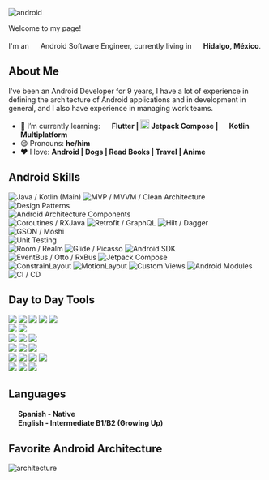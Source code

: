 ![android](https://github.com/hugo-figueroa/hugo-figueroa/assets/33041982/7ea639ef-715b-49e5-994b-db2600978d56)

<p>Welcome to my page! </br></br> I'm an <img src="https://cdn-icons-png.flaticon.com/512/270/270780.png" width="15"/> Android Software Engineer, currently living in <img src="https://cdn-icons-png.flaticon.com/512/1863/1863055.png" width="15"/> <b>Hidalgo, México</b>. </p>
<h2>About Me</h2>

<p>I've been an Android Developer for 9 years, I have a lot of experience in defining the architecture of Android applications and in development in general, and I also have experience in managing work teams.</p>

- 🌱 I’m currently learning: <img src="https://storage.googleapis.com/cms-storage-bucket/4fd5520fe28ebf839174.svg" width="15"/> <b>Flutter |  <img src="https://github.com/hugo-figueroa/hugo-figueroa/assets/33041982/b19424af-6898-40fd-a9f0-8be62925fc85" width="18"/> Jetpack Compose |  <img src="https://upload.wikimedia.org/wikipedia/commons/3/37/Kotlin_Icon_2021.svg" width="15"/> Kotlin Multiplatform</b>
- 😄 Pronouns: <b>he/him</b>
- :heart: I love: <b>Android | Dogs | Read Books | Travel | Anime</b>

<h2>Android Skills</h2>

![Java / Kotlin (Main)](https://img.shields.io/badge/Java%20%2F%20Kotlin%20(Main)-512BD4)
![MVP / MVVM / Clean Architecture](https://img.shields.io/badge/MVP%20%2F%20MVVM%20%2F%20Clean%20Architecture-ECD53F)<br/>
![Design Patterns](https://img.shields.io/badge/Desing%20Patterns-Repository%20%7C%20Builder%20%7C%20Singleton%20%7C%20Adapter%20%7C%20Observer%20%7C%20Etc...-FF0000)<br/>
![Android Architecture Components](https://img.shields.io/badge/Android%20Architecture%20Components%20-%20%20Data%20Binding%20%7C%20Live%20Data%20%7C%20ViewModel%20%7C%20Navigation%20%7C%20WorkManager%20-3DDC84)<br/>
![Coroutines / RXJava](https://img.shields.io/badge/Coroutines%20%2F%20RXJava%20-017CEE)
![Retrofit / GraphQL](https://img.shields.io/badge/Retrofit%20%2F%20GraphQL%20-68A51C)
![Hilt / Dagger](https://img.shields.io/badge/Hilt%20%2F%20Dagger%20-E7157B)
![GSON / Moshi](https://img.shields.io/badge/GSON%20%2F%20Moshi%20-EE6123)<br/>
![Unit Testing](https://img.shields.io/badge/Unit%20Testing-%20JUnit4%20%7C%20Mockito%20-7952B3)<br/>
![Room / Realm](https://img.shields.io/badge/Room%20%2F%20Realm%20-FF6384)
![Glide / Picasso](https://img.shields.io/badge/Coil%20%2F%20Glide%20%2F%20Picasso%20-FF6A4C)
![Android SDK](https://img.shields.io/badge/Android%20SDK%20-3DDC84)
![EventBus / Otto / RxBus](https://img.shields.io/badge/EventBus%20%2F%20Otto%20%2F%20RxBus%20-02A9FF)
![Jetpack Compose](https://img.shields.io/badge/Jetpack%20Compose%20-DD344C)<br/>
![ConstrainLayout](https://img.shields.io/badge/ConstrainLayout%20-1D439C)
![MotionLayout](https://img.shields.io/badge/MotionLayout%20-FFCD11)
![Custom Views](https://img.shields.io/badge/Custom%20Views%20-885630)
![Android Modules](https://img.shields.io/badge/Android%20Modules%20-00968F)
![CI / CD](https://img.shields.io/badge/CI%20%2F%20CD%20-A100FF)
</br>

<h2>Day to Day Tools</h2>

<img src="https://img.shields.io/badge/Slack-4A154B?style=for-the-badge&logo=slack"/> <img src="https://img.shields.io/badge/Microsoft%20Teams-999999?style=for-the-badge&logo=microsoftteams"/> <img src="https://img.shields.io/badge/Skype-grey?style=for-the-badge&logo=skype"/> <img src="https://img.shields.io/badge/Zoom-0B5CFF?style=for-the-badge&logo=zoom"/> <img src="https://img.shields.io/badge/Google%20Meet-00897B?style=for-the-badge&logo=googlemeet"/> <br/>
<img src="https://img.shields.io/badge/Sourcetree-0052CC?style=for-the-badge&logo=sourcetree"/> <img src="https://img.shields.io/badge/GitKraken-grey?style=for-the-badge&logo=gitkraken"/> <br/> 
<img src="https://img.shields.io/badge/Jira-0052CC?style=for-the-badge&logo=jira"/> <img src="https://img.shields.io/badge/Confluence-172B4D?style=for-the-badge&logo=confluence"/> <img src="https://img.shields.io/badge/Trello-0052CC?style=for-the-badge&logo=trello"/> <br/>
<img src="https://img.shields.io/badge/github-181717?style=for-the-badge&logo=github"/> <img src="https://img.shields.io/badge/gitlab-grey?style=for-the-badge&logo=gitlab"/> <img src="https://img.shields.io/badge/bitbucket-0052CC?style=for-the-badge&logo=bitbucket"/> <br/>
<img src="https://img.shields.io/badge/postman-grey?style=for-the-badge&logo=postman"/> <img src="https://img.shields.io/badge/figma-999999?style=for-the-badge&logo=figma"/> <img src="https://img.shields.io/badge/firebase-grey?style=for-the-badge&logo=firebase"/> <img src="https://img.shields.io/badge/google%20analytics-grey?style=for-the-badge&logo=googleanalytics"/> <br/>
<img src="https://img.shields.io/badge/android%20studio-grey?style=for-the-badge&logo=androidstudio"/> <img src="https://img.shields.io/badge/openai-412991?style=for-the-badge&logo=openai"/> <img src="https://img.shields.io/badge/bitrise-683D87?style=for-the-badge&logo=bitrise"/>
</br>


<h2>Languages</h2>

<p> <img src="https://cdn-icons-png.flaticon.com/512/330/330557.png" width="15"/> <b>Spanish - Native</b> <br> <img src="https://cdn-icons-png.flaticon.com/512/330/330459.png" width="15"/> <b>English - Intermediate B1/B2 (Growing Up)</b></p>

<h2>Favorite Android Architecture</h2>

![architecture](https://github.com/hugo-figueroa/hugo-figueroa/assets/33041982/a73e26a9-7d28-4b61-b4c3-e7e8c153380a)
